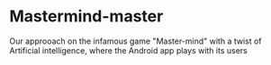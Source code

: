 # Mastermind-master
Our approoach on the infamous game "Master-mind" with a twist of Artificial intelligence, where the Android app plays with its users
